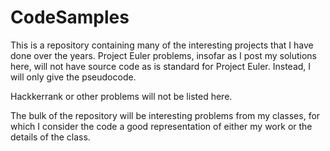 # CodeSamples

This is a repository containing many of the interesting projects that I have done over the years. 
Project Euler problems, insofar as I post my solutions here, will not have source code as is standard for Project Euler. Instead, I will only give the pseudocode.

Hackkerrank or other problems will not be listed here.

The bulk of the repository will be interesting problems from my classes, for which I consider the code a good representation of either my work or the details of the class.
